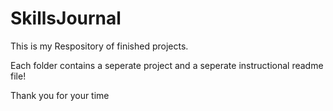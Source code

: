 # SkillsJournal

This is my Respository of finished projects.  

Each folder contains a seperate project and a seperate instructional readme file!

Thank you for your time
